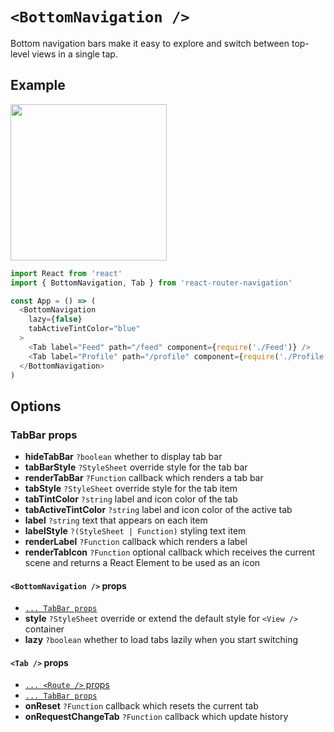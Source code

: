 # ```<BottomNavigation />```
Bottom navigation bars make it easy to explore and switch between top-level views in a single tap.


## Example
<img src="https://raw.githubusercontent.com/LeoLeBras/react-router-navigation/master/docs/bottom-navigation.gif" width="250">

```js
import React from 'react'
import { BottomNavigation, Tab } from 'react-router-navigation'

const App = () => (
  <BottomNavigation
    lazy={false}
    tabActiveTintColor="blue"
  >
    <Tab label="Feed" path="/feed" component={require('./Feed')} />
    <Tab label="Profile" path="/profile" component={require('./Profile')} />
  </BottomNavigation>
)
```

## Options

### TabBar props
* **hideTabBar** ```?boolean``` whether to display tab bar
* **tabBarStyle** ```?StyleSheet``` override style for the tab bar
* **renderTabBar** ```?Function``` callback which renders a tab bar
* **tabStyle** ```?StyleSheet``` override style for the tab item
* **tabTintColor** ```?string``` label and icon color of the tab
* **tabActiveTintColor** ```?string``` label and icon color of the active tab
* **label** ```?string``` text that appears on each item
* **labelStyle** ```?(StyleSheet | Function)``` styling text item
* **renderLabel** ```?Function``` callback which renders a label
* **renderTabIcon** ```?Function``` optional callback which receives the current scene and returns a React Element to be used as an icon

#### ```<BottomNavigation />``` props
* [```... TabBar props```](https://github.com/LeoLeBras/react-router-navigation/blob/master/docs/BOTTOM_NAVIGATION.md#tabbar-props)
* **style** ```?StyleSheet``` override or extend the default style for ```<View />``` container
* **lazy** ```?boolean``` whether to load tabs lazily when you start switching

#### ```<Tab />``` props
* [```... <Route />``` props](https://reacttraining.com/react-router/native/api/Route)
* [```... TabBar props```](https://github.com/LeoLeBras/react-router-navigation/blob/master/docs/BOTTOM_NAVIGATION.md#tabbar-props)
* **onReset** ```?Function``` callback which resets the current tab
* **onRequestChangeTab** ```?Function``` callback which update history
